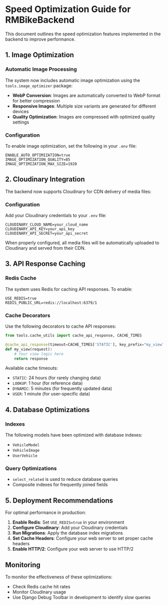 # Speed Optimization Guide for RMBikeBackend

This document outlines the speed optimization features implemented in the backend to improve performance.

## 1. Image Optimization

### Automatic Image Processing

The system now includes automatic image optimization using the `tools.image_optimizer` package:

- **WebP Conversion**: Images are automatically converted to WebP format for better compression
- **Responsive Images**: Multiple size variants are generated for different devices
- **Quality Optimization**: Images are compressed with optimized quality settings

### Configuration

To enable image optimization, set the following in your `.env` file:

```
ENABLE_AUTO_OPTIMIZATION=true
IMAGE_OPTIMIZATION_QUALITY=85
IMAGE_OPTIMIZATION_MAX_SIZE=1920
```

## 2. Cloudinary Integration

The backend now supports Cloudinary for CDN delivery of media files:

### Configuration

Add your Cloudinary credentials to your `.env` file:

```
CLOUDINARY_CLOUD_NAME=your_cloud_name
CLOUDINARY_API_KEY=your_api_key
CLOUDINARY_API_SECRET=your_api_secret
```

When properly configured, all media files will be automatically uploaded to Cloudinary and served from their CDN.

## 3. API Response Caching

### Redis Cache

The system uses Redis for caching API responses. To enable:

```
USE_REDIS=true
REDIS_PUBLIC_URL=redis://localhost:6379/1
```

### Cache Decorators

Use the following decorators to cache API responses:

```python
from tools.cache_utils import cache_api_response, CACHE_TIMES

@cache_api_response(timeout=CACHE_TIMES['STATIC'], key_prefix="my_view")
def my_view(request):
    # Your view logic here
    return response
```

Available cache timeouts:
- `STATIC`: 24 hours (for rarely changing data)
- `LOOKUP`: 1 hour (for reference data)
- `DYNAMIC`: 5 minutes (for frequently updated data)
- `USER`: 1 minute (for user-specific data)

## 4. Database Optimizations

### Indexes

The following models have been optimized with database indexes:
- `VehicleModel`
- `VehicleImage`
- `UserVehicle`

### Query Optimizations

- `select_related` is used to reduce database queries
- Composite indexes for frequently joined fields

## 5. Deployment Recommendations

For optimal performance in production:

1. **Enable Redis**: Set `USE_REDIS=true` in your environment
2. **Configure Cloudinary**: Add your Cloudinary credentials
3. **Run Migrations**: Apply the database index migrations
4. **Set Cache Headers**: Configure your web server to set proper cache headers
5. **Enable HTTP/2**: Configure your web server to use HTTP/2

## Monitoring

To monitor the effectiveness of these optimizations:
- Check Redis cache hit rates
- Monitor Cloudinary usage
- Use Django Debug Toolbar in development to identify slow queries 